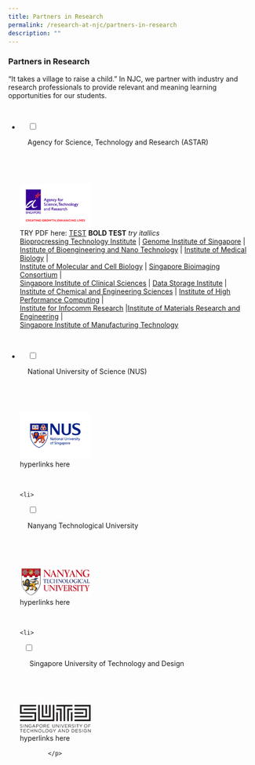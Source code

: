 ```yaml
---
title: Partners in Research
permalink: /research-at-njc/partners-in-research
description: ""
---
```

### Partners in Research

“It takes a village to raise a child.” In NJC, we partner with industry and research professionals to provide relevant and meaning learning opportunities for our students.

<ul class="jekyllcodex_accordion">

  <li>

    <input type="checkbox" id="accordion1">

    <label for="accordion1">Agency for Science, Technology and Research (ASTAR)</label>

    <div>

        <p> <img src="/images/pir1.png" 
     style="width:30%"><br>TRY PDF here: [TEST](/files/2020-JH1-Registration-Briefing-General-Matters-23_Dec-2020.pdf)	**BOLD TEST**	 *try itallics*<br> [Bioprocressing Technology Institute](https://www.a-star.edu.sg/bti/) | [Genome Institute of Singapore](https://www.a-star.edu.sg/gis) |  
[Institute of Bioengineering and Nano Technology](http://www.ibn.a-star.edu.sg/) | [Institute of Medical Biology](http://www.a-star.edu.sg/sbic/) |  
[Institute of Molecular and Cell Biology](http://www.imcb.a-star.edu.sg/php/main.php) | [Singapore Bioimaging Consortium](http://www.a-star.edu.sg/sbic/) |  
[Singapore Institute of Clinical Sciences](https://www.a-star.edu.sg/sics/) | [Data Storage Institute](https://www.a-star.edu.sg/dsi/Home.aspx) |  
[Institute of Chemical and Engineering Sciences](https://www.a-star.edu.sg/ices/) | [Institute of High Performance Computing](https://www.a-star.edu.sg/ihpc/) |  
[Institute for Infocomm Research](http://www.i2r.a-star.edu.sg/) |[Institute of Materials Research and Engineering](https://www.a-star.edu.sg/imre/) |  
[Singapore Institute of Manufacturing Technology](http://www.simtech.a-star.edu.sg/) </p>

    </div>

</li>
	<li>

    <input type="checkbox" id="accordion2">

    <label for="accordion2">National University of Science (NUS)</label>

    <div>

      <p> <img src="/images/pir2.png" 
     style="width:30%"> <br>hyperlinks here </p>

    </div>

</li>
	
	<li>

    <input type="checkbox" id="accordion3">

    <label for="accordion3">Nanyang Technological University</label>

    <div>

      <p> <img src="/images/pir3.png" 
     style="width:30%"> <br> hyperlinks here		 
</p>


    </div>
		</li>
	
	<li>
		
  <input type="checkbox" id="accordion4">

    <label for="accordion4"> Singapore University of Technology and Design </label>

    <div>

      <p> <img src="/images/pir4.png" 
     style="width:30%"> <br> hyperlinks here		
			
			</p>

     </div>  
  
</li>  
  
</ul>